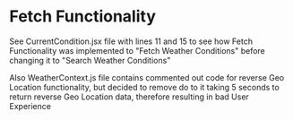 # Fetch Functionality

See CurrentCondition.jsx file with lines 11 and 15 to see how Fetch Functionality was implemented to "Fetch Weather Conditions" before changing it to "Search Weather Conditions"

Also WeatherContext.js file contains commented out code for reverse Geo Location functionality, but decided to remove do to it taking 5 seconds to return reverse Geo Location data, therefore resulting in bad User Experience
